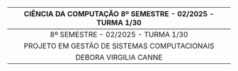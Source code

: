 
<div align="center">

  | CIÊNCIA DA COMPUTAÇÃO 8º SEMESTRE - 02/2025 - TURMA 1/30 |
  |:-------------:|
  | 8º SEMESTRE - 02/2025 - TURMA 1/30      |
  | PROJETO EM GESTÃO DE SISTEMAS COMPUTACIONAIS     |
  | DEBORA VIRGILIA CANNE     |

</div>